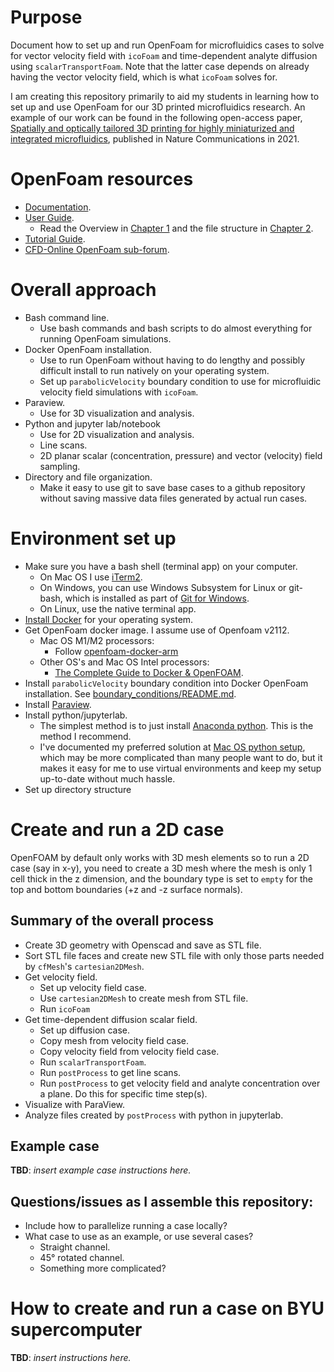 # Purpose

Document how to set up and run OpenFoam for microfluidics cases to solve for vector velocity field with `icoFoam` and time-dependent analyte diffusion using `scalarTransportFoam`. Note that the latter case depends on already having the vector velocity field, which is what `icoFoam` solves for.

I am creating this repository primarily to aid my students in learning how to set up and use OpenFoam for our 3D printed microfluidics research. An example of our work can be found in the following open-access paper, [Spatially and optically tailored 3D printing for highly miniaturized and integrated microfluidics](https://www.nature.com/articles/s41467-021-25788-w), published in Nature Communications in 2021.

# OpenFoam resources

- [Documentation](https://www.openfoam.com/documentation/overview).
- [User Guide](https://www.openfoam.com/documentation/user-guide).
    - Read the Overview in [Chapter 1](https://www.openfoam.com/documentation/user-guide/1-introduction) and the file structure in [Chapter 2](https://www.openfoam.com/documentation/user-guide/2-openfoam-cases). 
- [Tutorial Guide](https://www.openfoam.com/documentation/tutorial-guide).
- [CFD-Online OpenFoam sub-forum](https://www.cfd-online.com/Forums/openfoam/).


# Overall approach

- Bash command line.
    - Use bash commands and bash scripts to do almost everything for running OpenFoam simulations.
- Docker OpenFoam installation.
    - Use to run OpenFoam without having to do lengthy and possibly difficult install to run natively on your operating system.
    - Set up `parabolicVelocity` boundary condition to use for microfluidic velocity field simulations with `icoFoam`.
- Paraview.
    - Use for 3D visualization and analysis.
- Python and jupyter lab/notebook
    - Use for 2D visualization and analysis.
    - Line scans.
    - 2D planar scalar (concentration, pressure) and vector (velocity) field sampling.
- Directory and file organization.
    - Make it easy to use git to save base cases to a github repository without saving massive data files generated by actual run cases.


# Environment set up

- Make sure you have a bash shell (terminal app) on your computer.
    - On Mac OS I use [iTerm2](https://iterm2.com).
    - On Windows, you can use Windows Subsystem for Linux or git-bash, which is installed as part of [Git for Windows](https://gitforwindows.org).
    - On Linux, use the native terminal app.
- [Install Docker](https://docs.docker.com/get-docker/) for your operating system.
- Get OpenFoam docker image. I assume use of Openfoam v2112.
    - Mac OS M1/M2 processors:
        - Follow [openfoam-docker-arm](https://github.com/gerlero/openfoam-docker-arm)
    - Other OS's and Mac OS Intel processors:
        - [The Complete Guide to Docker & OpenFOAM](https://www.cfdengine.com/blog/how-to-install-openfoam-anywhere-with-docker/).
- Install `parabolicVelocity` boundary condition into Docker OpenFoam installation. See [boundary_conditions/README.md](boundary_conditions/README.md).
- Install [Paraview](https://www.paraview.org/).
- Install python/jupyterlab.
    - The simplest method is to just install [Anaconda python](https://www.anaconda.com/products/distribution). This is the method I recommend.
    - I've documented my preferred solution at [Mac OS python setup](https://github.com/gregnordin/python_setup_macbook), which may be more complicated than many people want to do, but it makes it easy for me to use virtual environments and keep my setup up-to-date without much hassle.
- Set up directory structure
    
    
# Create and run a 2D case

OpenFOAM by default only works with 3D mesh elements so to run a 2D case (say in x-y), you need to create a 3D mesh where the mesh is only 1 cell thick in the z dimension, and the boundary type is set to `empty` for the top and bottom boundaries (+z and -z surface normals).

## Summary of the overall process

- Create 3D geometry with Openscad and save as STL file.
- Sort STL file faces and create new STL file with only those parts needed by `cfMesh`'s `cartesian2DMesh`.
- Get velocity field.
    - Set up velocity field case.
    - Use `cartesian2DMesh` to create mesh from STL file.
    - Run `icoFoam`
- Get time-dependent diffusion scalar field.
    - Set up diffusion case.
    - Copy mesh from velocity field case.
    - Copy velocity field from velocity field case.
    - Run `scalarTransportFoam`.
    - Run `postProcess` to get line scans.
    - Run `postProcess` to get velocity field and analyte concentration over a plane. Do this for specific time step(s).
- Visualize with ParaView.
- Analyze files created by `postProcess` with python in jupyterlab.

## Example case

**TBD**: *insert example case instructions here.*

## Questions/issues as I assemble this repository:

- Include how to parallelize running a case locally?
- What case to use as an example, or use several cases?
    - Straight channel.
    - 45&deg; rotated channel.
    - Something more complicated?

# How to create and run a case on BYU supercomputer

**TBD**: *insert instructions here.*
